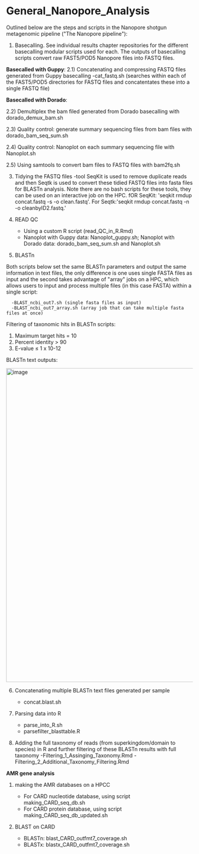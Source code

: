 # General_Nanopore_Analysis

Outlined below are the steps and scripts in the Nanopore shotgun metagenomic pipeline ("The Nanopore pipeline"):

1) Basecalling. See individual results chapter repositories for the different basecalling modular scripts used for each. The outputs of basecalling scripts convert raw FAST5/POD5 Nanopore files into FASTQ files.

**Basecalled with Guppy**:
2.1) Concatenating and compressing FASTQ files generated from Guppy basecalling
      -cat_fastq.sh (searches within each of the FAST5/POD5 directories for FASTQ files and concatentates these into a single FASTQ file)

**Basecalled with Dorado**:

2.2) Demultiplex the bam filed generated from Dorado basecalling with dorado_demux_bam.sh

2.3) Quality control: generate summary sequencing files from bam files with dorado_bam_seq_sum.sh

2.4) Quality control: Nanoplot on each summary sequencing file with Nanoplot.sh 

2.5) Using samtools to convert bam files to FASTQ files with bam2fq.sh


3) Tidying the FASTQ files
      -tool SeqKit is used to remove duplicate reads and then Seqtk is used to convert these tidied FASTQ files into fasta files for BLASTn analysis. Note there are no bash scripts for these tools, they can be used on an interactive job on the HPC. fOR SeqKit: 'seqkit rmdup concat.fastq -s -o clean.fastq'. For Seqtk:'seqkit rmdup concat.fastq -n -o cleanbyID2.fastq.'
   
4) READ QC
      - Using a custom R script (read_QC_in_R.Rmd)
      - Nanoplot with Guppy data: Nanoplot_guppy.sh; Nanoplot with Dorado data: dorado_bam_seq_sum.sh and Nanoplot.sh
        
5) BLASTn
   
 Both scripts below set the same BLASTn parameters and output the same information in text files, the only difference is one uses single FASTA files as input and the second takes advantage of "array" jobs on a HPC, which allows users to input and process multiple files (in this case FASTA) within a single script:

      -BLAST_ncbi_out7.sh (single fasta files as input)
      -BLAST_ncbi_out7_array.sh (array job that can take multiple fasta files at once)


Filtering of taxonomic hits in BLASTn scripts:
1.	Maximum target hits = 10
2.	Percent identity > 90
3.	E-value ≤ 1 x 10-12

BLASTn text outputs:


<img width="670" height="845" alt="image" src="https://github.com/user-attachments/assets/b2a242e3-a118-436f-9a01-dccc07171d60" />

6) Concatenating multiple BLASTn text files generated per sample
      - concat.blast.sh
        
7) Parsing data into R
      - parse_into_R.sh
      - parsefilter_blasttable.R

8) Adding the full taxonomy of reads (from superkingdom/domain to species) in R and further filtering of these BLASTn results with full taxonomy
   -Filtering_1_Assinging_Taxonomy.Rmd
   -Filtering_2_Additional_Taxonomy_Filtering.Rmd
   
 **AMR gene analysis**
 
 1) making the AMR databases on a HPCC
    - For CARD nucleotide database, using script making_CARD_seq_db.sh
    - For CARD protein database, using script making_CARD_seq_db_updated.sh

 2) BLAST on CARD
    -   BLASTn: blast_CARD_outfmt7_coverage.sh
    -   BLASTx: blastx_CARD_outfmt7_coverage.sh 
         
